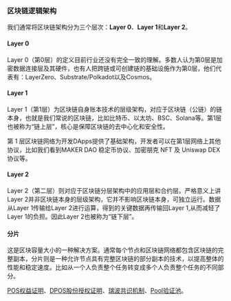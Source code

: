 ### 区块链逻辑架构

我们通常将区块链架构分为三个层次：**Layer 0**、**Layer 1**和**Layer 2**。

#### Layer 0

Layer 0（第0层）的定义目前行业还没有完全一致的理解。多数人认为第0层是加密数据连接层及其硬件，也有人把跨链或可创建链的基础设施作为第0层，他们代表有：LayerZero、Substrate/Polkadot以及Cosmos。

#### Layer 1

Layer 1（第1层）为区块链自身账本技术的层级架构，对应于区块链（公链）的链本身，也就是我们常说的区块链，比如比特币、以太坊、BSC、Solana等。第1层也被称为“链上层”，核心是保障区块链的去中心化和安全性。

第 1 层区块链网络为开发DApps提供了基础架构，开发者可以在第1层网络上其他协议，比如我们看到MAKER DAO 稳定币协议、加密朋克 NFT 及 Uniswap DEX 协议等。

#### Layer 2

Layer 2（第二层）则对应于区块链分层架构中的应用层和合约层。严格意义上讲Layer 2并非区块链本身的层级架构，它并不影响区块链本身，可独立运行。数据从Layer 1传输给Layer 2进行运算，得到的关键数据再传输回Layer 1,从而减轻了Layer 1的负担。因此Layer 2也被称为“链下层”。



#### 分片

这是区块容量大小的一种解决方案。通常每个节点和区块链网络都包含区块链的完整副本，分片则是一种允许节点具有完整区块链的部分副本的技术，以提高整体的性能和稳定速度。比如从一个人负责整个任务转变成多个人负责整个任务的不同部分。



[POS权益证明](POS.md)、[DPOS股份授权证明](DPOS.md)、[瑞波共识机制](瑞波共识机制.md)、[Pool验证池](Pool验证池.md)。